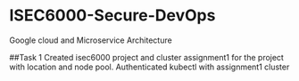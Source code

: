 # ISEC6000-Secure-DevOps
Google cloud and Microservice Architecture

##Task 1 
Created isec6000 project and cluster assignment1 for the project with location and node pool.
Authenticated kubectl with assignment1 cluster
 
